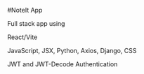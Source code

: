 #NoteIt App

Full stack app using 

React/Vite 

JavaScript, JSX, Python, Axios, Django, CSS 

JWT and JWT-Decode Authentication

